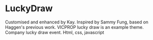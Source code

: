 # LuckyDraw

Customised and enhanced by Kay. 
Inspired by Sammy Fung, based on Haggen's previous work. VICPROP lucky draw is an example theme.
Company lucky draw event. Html, css, javascript
